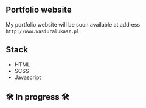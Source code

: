 ## Portfolio website

My portfolio website will be soon available at address `http://www.wasiuralukasz.pl`.

## Stack

* HTML 
* SCSS
* Javascript

## 🛠️ In progress 🛠️
